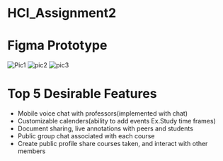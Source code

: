 # HCI_Assignment2
# Figma Prototype
![Pic1](https://user-images.githubusercontent.com/59744719/155896221-fa727d19-c639-49d1-8dd2-a92051f8bfa2.PNG)
![pic2](https://user-images.githubusercontent.com/59744719/155896253-fd3a141b-745c-48c9-b033-7b986e533d7d.PNG)
![pic3](https://user-images.githubusercontent.com/59744719/155896283-afe93035-428f-4418-8273-f026f17b16de.PNG)

# Top 5 Desirable Features
- Mobile voice chat with professors(implemented with chat)
- Customizable calenders(ability to add events Ex.Study time frames)
- Document sharing, live annotations with peers and students
- Public group chat associated with each course
- Create public profile share courses taken, and interact with other members
